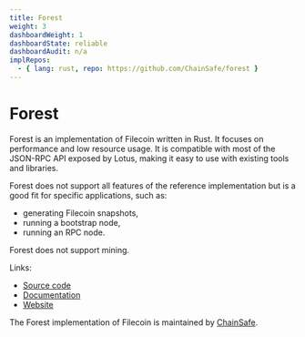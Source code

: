 ```yaml
---
title: Forest
weight: 3
dashboardWeight: 1
dashboardState: reliable
dashboardAudit: n/a
implRepos:
  - { lang: rust, repo: https://github.com/ChainSafe/forest }
---
```


# Forest

Forest is an implementation of Filecoin written in Rust. It focuses on performance and low resource usage. It is compatible with most of the JSON-RPC API exposed by Lotus, making it easy to use with existing tools and libraries.

Forest does not support all features of the reference implementation but is a good fit for specific applications, such as:
- generating Filecoin snapshots,
- running a bootstrap node,
- running an RPC node.

Forest does not support mining.

Links:
- [Source code](https://github.com/ChainSafe/forest)
- [Documentation](https://docs.forest.chainsafe.io/)
- [Website](https://forest.chainsafe.io/)

The Forest implementation of Filecoin is maintained by [ChainSafe](https://chainsafe.io/).
